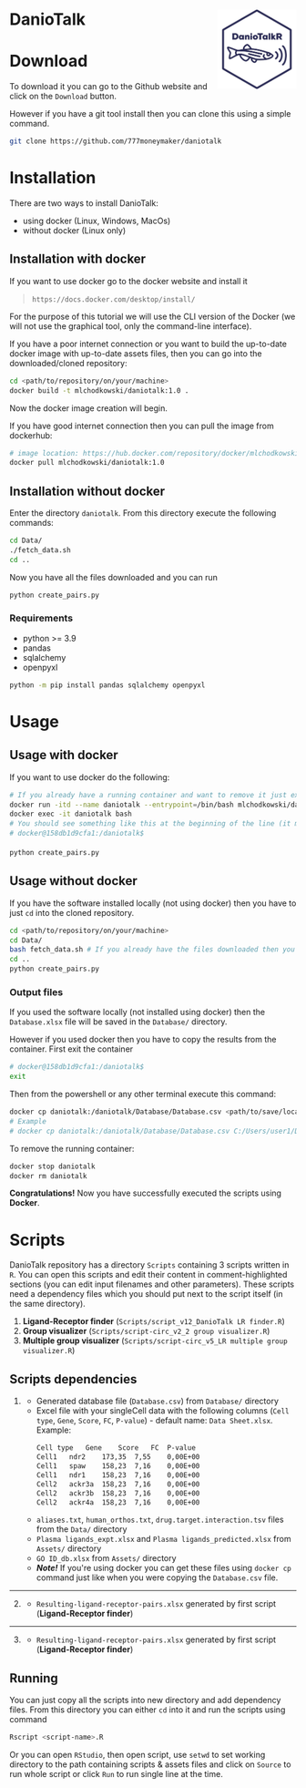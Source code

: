 # DanioTalk <img src="./misc/DaniotalkR logo.jpg" width="139" align="right"/>

# Download
To download it you can go to the Github website and click on the `Download` button.

However if you have a git tool install then you can clone this using a simple command.
```bash
git clone https://github.com/777moneymaker/daniotalk
```

# Installation
There are two ways to install DanioTalk:
- using docker (Linux, Windows, MacOs)
- without docker (Linux only)

## Installation with docker
If you want to use docker go to the docker website and install it 
>`https://docs.docker.com/desktop/install/`

For the purpose of this tutorial we will use the CLI version of the Docker (we will not use the graphical tool, only the command-line interface).

If you have a poor internet connection or you want to build the up-to-date docker image with up-to-date assets files, then you can go into the downloaded/cloned repository:
```bash
cd <path/to/repository/on/your/machine>
docker build -t mlchodkowski/daniotalk:1.0 .
```
Now the docker image creation will begin. 

If you have good internet connection then you can pull the image from dockerhub:
```bash
# image location: https://hub.docker.com/repository/docker/mlchodkowski/daniotalk
docker pull mlchodkowski/daniotalk:1.0
```

## Installation without docker
Enter the directory `daniotalk`. From this directory execute the following commands:
```bash
cd Data/
./fetch_data.sh
cd ..
```
Now you have all the files downloaded and you can run
```bash
python create_pairs.py
```

### Requirements
- python >= 3.9
- pandas
- sqlalchemy
- openpyxl

```bash
python -m pip install pandas sqlalchemy openpyxl
```

# Usage
## Usage with docker
If you want to use docker do the following:
```bash
# If you already have a running container and want to remove it just exec `docker rm -f daniotalk`
docker run -itd --name daniotalk --entrypoint=/bin/bash mlchodkowski/daniotalk:1.0
docker exec -it daniotalk bash
# You should see something like this at the beginning of the line (it means that container was created successfully)
# docker@158db1d9cfa1:/daniotalk$

python create_pairs.py
```
## Usage without docker
If you have the software installed locally (not using docker) then you have to just `cd` into the cloned repository.
```bash
cd <path/to/repository/on/your/machine>
cd Data/
bash fetch_data.sh # If you already have the files downloaded then you can skip this step
cd ..
python create_pairs.py
```

### Output files
If you used the software locally (not installed using docker) then the `Database.xlsx` file will be saved in the `Database/` directory.

However if you used docker then you have to copy the results from the container.
First exit the container
```bash
# docker@158db1d9cfa1:/daniotalk$
exit
```
Then from the powershell or any other terminal execute this command:
```bash
docker cp daniotalk:/daniotalk/Database/Database.csv <path/to/save/location>
# Example
# docker cp daniotalk:/daniotalk/Database/Database.csv C:/Users/user1/Desktop/
```

To remove the running container:
```bash
docker stop daniotalk
docker rm daniotalk
```

**Congratulations!** Now you have successfully executed the scripts using **Docker**.

# Scripts
DanioTalk repository has a directory `Scripts` containing 3 scripts written in `R`. You can open this scripts and edit their content in comment-highlighted sections (you can edit input filenames and other parameters). These scripts need a dependency files which you should put next to the script itself (in the same directory).

1. **Ligand-Receptor finder** (`Scripts/script_v12_DanioTalk LR finder.R`)
2. **Group visualizer** (`Scripts/script-circ_v2_2 group visualizer.R`)
3. **Multiple group visualizer** (`Scripts/script-circ_v5_LR multiple group visualizer.R`)


## Scripts dependencies
1.  
    - Generated database file (`Database.csv`) from `Database/` directory
    - Excel file with your singleCell data with the following columns (`Cell type`, `Gene`, `Score`, `FC`, `P-value`) - default name: `Data Sheet.xlsx`. Example:
        ```
        Cell type	Gene	Score	FC	P-value
        Cell1	ndr2	173,35	7,55	0,00E+00
        Cell1	spaw	158,23	7,16	0,00E+00
        Cell1	ndr1	158,23	7,16	0,00E+00
        Cell2	ackr3a	158,23	7,16	0,00E+00
        Cell2	ackr3b	158,23	7,16	0,00E+00
        Cell2	ackr4a	158,23	7,16	0,00E+00
        ```
    - `aliases.txt`, `human_orthos.txt`, `drug.target.interaction.tsv` files from the `Data/` directory
    - `Plasma ligands_expt.xlsx` and `Plasma ligands_predicted.xlsx` from `Assets/` directory
    - `GO ID_db.xlsx` from `Assets/` directory
    - ***Note!*** If you're using docker you can get these files using `docker cp` command just like when you were copying the `Database.csv` file.
---
2. 
    - `Resulting-ligand-receptor-pairs.xlsx` generated by first script (**Ligand-Receptor finder**)
---
3. 
    - `Resulting-ligand-receptor-pairs.xlsx` generated by first script (**Ligand-Receptor finder**)


## Running
You can just copy all the scripts into new directory and add dependency files. From this directory you can either `cd` into it and run the scripts using command
```bash
Rscript <script-name>.R
```
Or you can open `RStudio`, then open script, use `setwd` to set working directory to the path containing scripts & assets files and click on `Source` to run whole script or click `Run` to run single line at the time.
